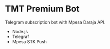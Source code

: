 # TMT Premium Bot

Telegram subscription bot with Mpesa Daraja API.

- Node.js
- Telegraf
- Mpesa STK Push
